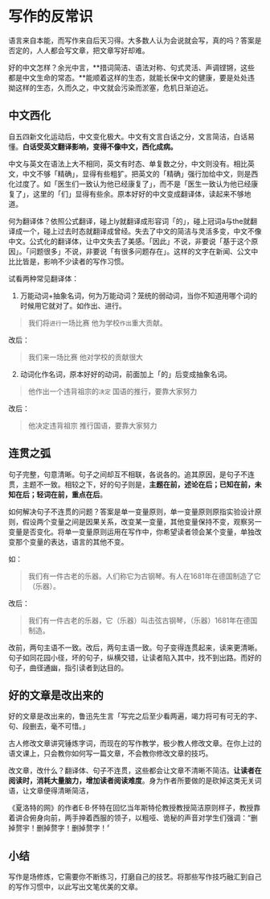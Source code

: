 # 写作的反常识

语言来自本能，而写作来自后天习得。大多数人认为会说就会写，真的吗？答案是否定的，人人都会写文章，把文章写好却难。

好的中文怎样？余光中言，**措词简洁、语法对称、句式灵活、声调铿锵，这些都是中文生命的常态。**能顺着这样的生态，就能长保中文的健康，要是处处违拗这样的生态，久而久之，中文就会污染而淤塞，危机日渐迫近。

## 中文西化

自五四新文化运动后，中文变化极大。中文有文言白话之分，文言简洁，白话易懂。**白话受英文翻译影响，变得不像中文，西化成病。**

中文与英文在语法上大不相同，英文有时态、单复数之分，中文则没有。相比英文，中文不够「精确」，显得有些粗犷。把英文的「精确」强行加给中文，则是西化过度了。如「医生们一致认为他已经康复了」，而不是「医生一致认为他已经康复了」，这里的「们」显得有些余。原本好好的中文变成翻译体，读起来不够地道。

何为翻译体？依照公式翻译，碰上ly就翻译成形容词「的」，碰上冠词a与the就翻译成一个，碰上过去时态就翻译成曾经。失去了中文的简洁与灵活多变，中文不像中文。公式化的翻译体，让中文失去了美感。「因此」不说，非要说「基于这个原因」。「问题很多」不说，非要说「有很多问题存在」。这样的文字在新闻、公文中比比皆是，影响不少读者的写作习惯。

试看两种常见翻译体：

1. 万能动词+抽象名词，何为万能动词？笼统的弱动词，当你不知道用哪个词的时候用它就对了。如作出、进行。

> 我们将`进行`一场比赛
> 他为学校`作出`重大贡献。

改后：
> 我们来一场比赛
> 他对学校的贡献很大

2. 动词化作名词，原本好好的动词，前面加上「的」后变成抽象名词。

> 他作出一个违背祖宗的`决定`
> 国语的推行，要靠大家努力

改后：
> 他决定违背祖宗
> 推行国语，要靠大家努力

## 连贯之弧

句子完整，句意清晰。句子之间却互不相联，各说各的。追其原因，是句子不连贯，主题不一致。相较之下，好的句子则是，**主题在前，述论在后；已知在前，未知在后；轻词在前，重点在后**。

如何解决句子不连贯的问题？答案是单一变量原则，单一变量原则原指实验设计原则，假设两个变量之间是因果关系，改变某一变量，其他变量保持不变，观察另一变量是否变化。将单一变量原则运用在写作中，你希望读者领会某个变量，单独改变那个变量的表达，语言的其他不变。

如：
> 我们有一件古老的乐器。人们称它为古钢琴。有人在1681年在德国制造了它（乐器）。

改后：
> 我们有一件古老的乐器，它（乐器）叫击弦古钢琴，（乐器）1681年在德国制造。

改前，两句主语不一致。改后，两句主语一致。句子变得连贯起来，读来更清晰。句子如同花园小径，坏的句子，纵横交错，让读者陷入其中，找不到出路。而好的句子，曲径通幽，指引读者到达目的。

## 好的文章是改出来的

好的文章是改出来的，鲁迅先生言「写完之后至少看两遍，竭力将可有可无的字、句、段删去，毫不可惜。」

古人修改文章讲究锤炼字词，而现在的写作教学，极少教人修改文章。在你上过的语文课上，只会教你如何写一篇文章，不会教你修改文章的技巧。

改文章，改什么？翻译体、句子不连贯，这些都会让文章不清晰不简洁。**让读者在阅读时，消耗大量脑力，增加读者阅读难度**。身为作者所要做的是砍掉这类无关词语，让文章便得清晰简洁，

《夏洛特的网》的作者E·B·怀特在回忆当年斯特伦教授教授简洁原则样子，教授靠着讲合俯身向前，两手抻着西服的领子，以粗哑、诡秘的声音对学生们强调：“删掉赘宇！删掉赘字！删掉赘字！〞

## 小结

写作是场修炼，它需要你不断练习，打磨自己的技艺。将那些写作技巧融汇到自己的写作习惯中，以此写出文笔优美的文章。
